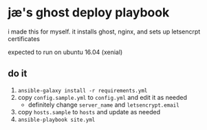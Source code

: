 # jæ's ghost deploy playbook

i made this for myself. it installs ghost, nginx, and sets up letsencrpt certificates

expected to run on ubuntu 16.04 (xenial)

## do it

1. `ansible-galaxy install -r requirements.yml`
2. copy `config.sample.yml` to `config.yml` and edit it as needed
    * definitely change `server_name` and `letsencrypt.email`
3. copy `hosts.sample` to `hosts` and update as needed
4. `ansible-playbook site.yml`
